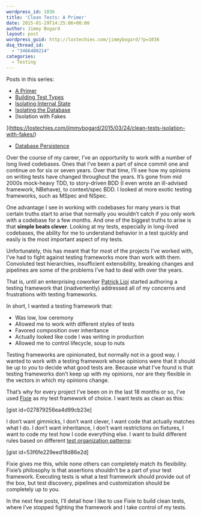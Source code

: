 ```yaml
---
wordpress_id: 1036
title: 'Clean Tests: A Primer'
date: 2015-01-29T14:25:06+00:00
author: Jimmy Bogard
layout: post
wordpress_guid: http://lostechies.com/jimmybogard/?p=1036
dsq_thread_id:
  - "3466400214"
categories:
  - Testing
---
```

Posts in this series:

  * [A Primer](http://lostechies.com/jimmybogard/2015/01/29/clean-tests-a-primer/ "Clean Tests: A Primer")
  * [Building Test Types](http://lostechies.com/jimmybogard/2015/02/05/clean-tests-building-test-types/ "Clean Tests: Building Test Types")
  * [Isolating Internal State](http://lostechies.com/jimmybogard/2015/02/17/clean-tests-isolating-internal-state/)
  * [Isolating the Database](http://lostechies.com/jimmybogard/2015/03/02/clean-tests-isolating-the-database/)
  * [Isolation with Fakes
  
](https://lostechies.com/jimmybogard/2015/03/24/clean-tests-isolation-with-fakes/) 
  * [Database Persistence](https://lostechies.com/jimmybogard/2015/04/07/clean-tests-database-peristence)

Over the course of my career, I’ve an opportunity to work with a number of long lived codebases. Ones that I’ve been a part of since commit one and continue on for six or seven years. Over that time, I’ll see how my opinions on writing tests have changed throughout the years. It’s gone from mid 2000s mock-heavy TDD, to story-driven BDD (I even wrote an ill-advised framework, NBehave), to context/spec BDD. I looked at more exotic testing frameworks, such as MSpec and NSpec.

One advantage I see in working with codebases for many years is that certain truths start to arise that normally you wouldn’t catch if you only work with a codebase for a few months. And one of the biggest truths to arise is that **simple beats clever**. Looking at my tests, especially in long-lived codebases, the ability for me to understand behavior in a test quickly and easily is the most important aspect of my tests.

Unfortunately, this has meant that for most of the projects I’ve worked with, I’ve had to fight against testing frameworks more than work with them. Convoluted test hierarchies, insufficient extensibility, breaking changes and pipelines are some of the problems I’ve had to deal with over the years.

That is, until an enterprising coworker [Patrick Lioi](http://lostechies.com/patricklioi/) started authoring a testing framework that (inadvertently) addressed all of my concerns and frustrations with testing frameworks.

In short, I wanted a testing framework that:

  * Was low, low ceremony
  * Allowed me to work with different styles of tests
  * Favored composition over inheritance
  * Actually looked like code I was writing in production
  * Allowed me to control lifecycle, soup to nuts

Testing frameworks are opinionated, but normally not in a good way. I wanted to work with a testing framework whose opinions were that it should be up to _you_ to decide what good tests are. Because what I’ve found is that testing frameworks don’t keep up with my opinions, nor are they flexible in the vectors in which my opinions change.

That’s why for every project I’ve been on in the last 18 months or so, I’ve used [Fixie](http://fixie.github.io) as my test framework of choice. I want tests as clean as this:

[gist id=027879256ea4d99cb23e]

I don’t want gimmicks, I don’t want clever, I want code that actually matches what I do. I don’t want inheritance, I don’t want restrictions on fixtures, I want to code my test how I code everything else. I want to build different rules based on different [test organization patterns](http://xunitpatterns.com/Test%20Organization.html):

[gist id=53f6fe229eed18d86e2d]

Fixie gives me this, while none others can completely match its flexibility. Fixie’s philosophy is that assertions shouldn’t be a part of your test framework. Executing tests is what a test framework should provide out of the box, but test discovery, pipelines and customization should be completely up to you.

In the next few posts, I’ll detail how I like to use Fixie to build clean tests, where I’ve stopped fighting the framework and I take control of my tests.